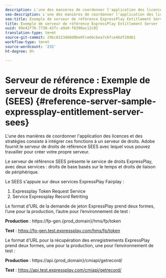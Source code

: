 ```yaml
---
description: L'une des manières de coordonner l'application des licences et des stratégies consiste à intégrer ces fonctions à un serveur de droits. Adobe fournit le serveur de droits de référence SEES avec lequel vous pouvez travailler pour créer votre propre serveur.
seo-description: L'une des manières de coordonner l'application des licences et des stratégies consiste à intégrer ces fonctions à un serveur de droits. Adobe fournit le serveur de droits de référence SEES avec lequel vous pouvez travailler pour créer votre propre serveur.
seo-title: Exemple de serveur de référence ExpressPlay Entitlement Server (SEES)
title: Exemple de serveur de référence ExpressPlay Entitlement Server (SEES)
uuid: 99e42f76-7730-42fc-a9a9-f6396ac12c02
translation-type: tm+mt
source-git-commit: 29bc8323460d9be0fce66cbea7c6fce46df20d61
workflow-type: tm+mt
source-wordcount: '231'
ht-degree: 0%

---
```



# Serveur de référence : Exemple de serveur de droits ExpressPlay (SEES) {#reference-server-sample-expressplay-entitlement-server-sees}

L&#39;une des manières de coordonner l&#39;application des licences et des stratégies consiste à intégrer ces fonctions à un serveur de droits. Adobe fournit le serveur de droits de référence SEES avec lequel vous pouvez travailler pour créer votre propre serveur.

Le serveur de référence SEES présente le service de droits ExpressPlay, avec deux services : droits de base basés sur le temps et droits de liaison de périphérique.

Le SEES s&#39;appuie sur deux services ExpressPlay Fairplay :

1. Expressplay Token Request Service
1. Service Expressplay Record Retriting

Le format d’URL de la demande de jeton ExpressPlay prend deux formes, l’une pour la production, l’autre pour l’environnement de test :

**Production** : <span></span>https://fp-gen.{prod_domain}/hms/fp/token

**Test** : <span></span>https://fp-gen.test.expressplay.com/hms/fp/token

Le format d’URL pour la récupération des enregistrements ExpressPlay prend deux formes, une pour la production, une pour l’environnement de test :

**Production** : <span></span>https://api.{prod_domain}/cmiapi/getrecord/

**Test** : <span></span>https://api.test.expressplay.com/cmiapi/getrecord/
